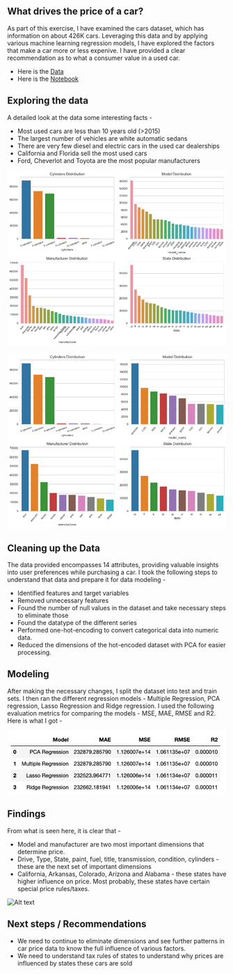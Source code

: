 
## What drives the price of a car?

As part of this exercise, I have examined the cars dataset, which has information on about 426K cars. Leveraging this data and by applying various machine learning regression models, I have explored the factors that make a car more or less expenive. I have provided a clear recommendation as to what a consumer value in a used car.


- Here is the [Data](https://github.com/csonamohan/sonawork/blob/main/data/coupons.csv)
- Here is the [Notebook](https://github.com/csonamohan/sonawork/blob/main/prompt.ipynb)


## Exploring the data

A detailed look at the data some interesting facts - 
* Most used cars are less than 10 years old (>2015)
* The largest number of vehicles are white automatic sedans
* There are very few diesel and electric cars in the used car dealerships
* California and Florida sell the most used cars
* Ford, Cheverlot and Toyota are the most popular manufacturers

![Alt text](images/6dimage.png)

![Alt text](images/4dimage.png)

## Cleaning up the Data

The data provided encompasses 14 attributes, providing valuable insights into user preferences while purchasing a car. I took the following steps to understand that data and prepare it for data modeling - 

- Identified features and target variables
- Removed unnecessary features
- Found the number of null values in the dataset and take necessary steps to eliminate those
- Found the datatype of the different series 
- Performed one-hot-encoding to convert categorical data into numeric data.
- Reduced the dimensions of the hot-encoded dataset with PCA for easier processing.

## Modeling

After making the necessary changes, I split the dataset into test and train sets. I then ran the different regression models - Multiple Regression, PCA regression, Lasso Regression and Ridge regression. I used the following evaluation metrics for comparing the models - MSE, MAE, RMSE and R2. Here is what I got - 

![Alt text](images/eval.png)

## Findings

From what is seen here, it is clear that - 
* Model and manufacturer are two most important dimensions that determine price. 
* Drive, Type, State, paint, fuel, title, transmission, condition, cylinders - these are the next set of important dimensions
* California, Arkansas, Colorado, Arizona and Alabama - these states have higher influence on price. Most probably, these states have certain special price rules/taxes.

![Alt text](images/image-2.png)

## Next steps / Recommendations
- We need to continue to eliminate dimensions and see further patterns in car price data to know the full influence of various factors.
- We need to understand tax rules of states to understand why prices are influenced by states these cars are sold